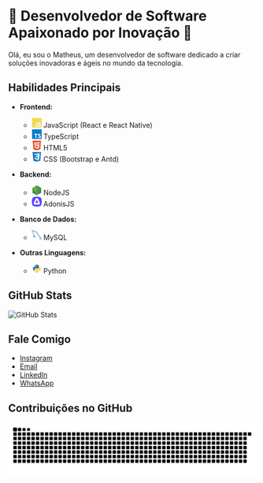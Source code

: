 # 🚀 Desenvolvedor de Software Apaixonado por Inovação 🚀

Olá, eu sou o Matheus, um desenvolvedor de software dedicado a criar soluções inovadoras e ágeis no mundo da tecnologia.

## Habilidades Principais

- **Frontend:** 
  - <img src="https://raw.githubusercontent.com/devicons/devicon/master/icons/javascript/javascript-plain.svg" alt="JavaScript" width="20" height="20"/> JavaScript (React e React Native)
  - <img src="https://raw.githubusercontent.com/devicons/devicon/master/icons/typescript/typescript-plain.svg" alt="TypeScript" width="20" height="20"/> TypeScript
  - <img src="https://raw.githubusercontent.com/devicons/devicon/master/icons/html5/html5-original.svg" alt="HTML5" width="20" height="20"/> HTML5
  - <img src="https://raw.githubusercontent.com/devicons/devicon/master/icons/css3/css3-original.svg" alt="CSS3" width="20" height="20"/> CSS (Bootstrap e Antd)

- **Backend:** 
  - <img src="https://raw.githubusercontent.com/devicons/devicon/master/icons/nodejs/nodejs-original.svg" alt="Node.js" width="20" height="20"/> NodeJS
  - <img src="https://raw.githubusercontent.com/devicons/devicon/master/icons/adonisjs/adonisjs-original.svg" alt="AdonisJS" width="20" height="20"/> AdonisJS

- **Banco de Dados:** 
  - <img src="https://raw.githubusercontent.com/devicons/devicon/master/icons/mysql/mysql-original.svg" alt="MySQL" width="20" height="20"/> MySQL

- **Outras Linguagens:** 
  - <img src="https://raw.githubusercontent.com/devicons/devicon/master/icons/python/python-original.svg" alt="Python" width="20" height="20"/> Python

## GitHub Stats

![GitHub Stats](https://github-readme-stats.vercel.app/api?username=matheuspedrow&theme=dracula&show_icons=true&hide_border=true&count_private=true)

## Fale Comigo

- [Instagram](https://instagram.com/matheuspedrow)
- [Email](mailto:matheuspedrow@gmail.com)
- [LinkedIn](https://www.linkedin.com/in/matheusrebeschini)
- [WhatsApp](https://api.whatsapp.com/send?phone=5551994249593&text=Oi,%20vi%20seu%20perfil%20no%20Github...)

## Contribuições no GitHub

![Snake Animation](https://github.com/matheuspedrow/matheuspedrow/blob/output/github-contribution-grid-snake.svg)
